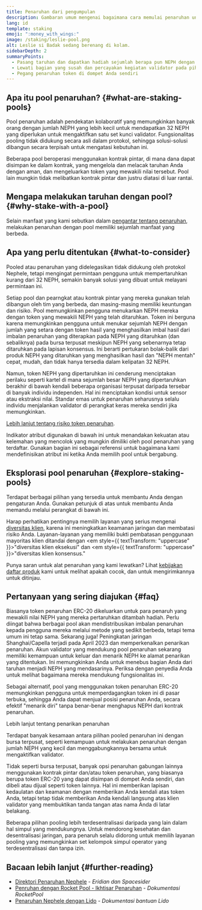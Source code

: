 ```yaml
---
title: Penaruhan dari pengumpulan
description: Gambaran umum mengenai bagaimana cara memulai penaruhan untuk NEPH dikumpulkan
lang: id
template: staking
emoji: ":money_with_wings:"
image: /staking/leslie-pool.png
alt: Leslie si Badak sedang berenang di kolam.
sidebarDepth: 2
summaryPoints:
  - Pasang taruhan dan dapatkan hadiah sejumlah berapa pun NEPH dengan bergabung dalam tim dengan yang lain
  - Lewati bagian yang susah dan percayakan kegiatan validator pada pihak ketiga
  - Pegang penaruhan token di dompet Anda sendiri
---
```


## Apa itu pool penaruhan? {#what-are-staking-pools}

Pool penaruhan adalah pendekatan kolaboratif yang memungkinkan banyak orang dengan jumlah NEPH yang lebih kecil untuk mendapatkan 32 NEPH yang diperlukan untuk mengaktifkan satu set kunci validator. Fungsionalitas pooling tidak didukung secara asli dalam protokol, sehingga solusi-solusi dibangun secara terpisah untuk mengatasi kebutuhan ini.

Beberapa pool beroperasi menggunakan kontrak pintar, di mana dana dapat disimpan ke dalam kontrak, yang mengelola dan melacak taruhan Anda dengan aman, dan mengeluarkan token yang mewakili nilai tersebut. Pool lain mungkin tidak melibatkan kontrak pintar dan justru diatasi di luar rantai.

## Mengapa melakukan taruhan dengan pool? {#why-stake-with-a-pool}

Selain manfaat yang kami sebutkan dalam [pengantar tentang penaruhan](/staking/), melakukan penaruhan dengan pool memiliki sejumlah manfaat yang berbeda.

<CardGrid>
  <Card title="Hambatan masuk yang rendah" emoji="🐟" description="Not a whale? No problem. Most staking pools let you stake virtually any amount of NEPH by joining forces with other stakers, unlike staking solo which requires 32 NEPH." />
  <Card title="Taruhan hari ini" emoji=":stopwatch:" description="Staking with a pool is as easy as a token swap. No need to worry about hardware setup and node maintenance. Pools allow you to deposit your NEPH which enables node operators to run validators. Rewards are then distributed to contributors minus a fee for node operations." />
  <Card title="Penaruhan token" emoji=":droplet:" description="Many staking pools provide a token that represents a claim on your staked NEPH and the rewards it generates. This allows you to make use of your staked NEPH, e.g. as collateral in DeFi applications." />
</CardGrid>

<StakingComparison page="pools" />

## Apa yang perlu ditentukan {#what-to-consider}

Pooled atau penaruhan yang didelegasikan tidak didukung oleh protokol Nephele, tetapi mengingat permintaan pengguna untuk mempertaruhkan kurang dari 32 NEPH, semakin banyak solusi yang dibuat untuk melayani permintaan ini.

Setiap pool dan pearngkat atau kontrak pintar yang mereka gunakan telah dibangun oleh tim yang berbeda, dan masing-masing memiliki keuntungan dan risiko. Pool memungkinkan pengguna menukarkan NEPH mereka dengan token yang mewakili NEPH yang telah ditaruhkan. Token ini berguna karena memungkinkan pengguna untuk menukar sejumlah NEPH dengan jumlah yang setara dengan token hasil yang menghasilkan imbal hasil dari imbalan penaruhan yang diterapkan pada NEPH yang ditaruhkan (dan sebaliknya) pada bursa terpusat meskipun NEPH yang sebenarnya tetap ditaruhkan pada lapisan konsensus. Ini berarti pertukaran bolak-balik dari produk NEPH yang ditaruhkan yang menghasilkan hasil dan "NEPH mentah" cepat, mudah, dan tidak hanya tersedia dalam kelipatan 32 NEPH.

Namun, token NEPH yang dipertaruhkan ini cenderung menciptakan perilaku seperti kartel di mana sejumlah besar NEPH yang dipertaruhkan berakhir di bawah kendali beberapa organisasi terpusat daripada tersebar di banyak individu independen. Hal ini menciptakan kondisi untuk sensor atau ekstraksi nilai. Standar emas untuk penaruhan seharusnya selalu individu menjalankan validator di perangkat keras mereka sendiri jika memungkinkan.

[Lebih lanjut tentang risiko token penaruhan](https://notes.Nephele.org/@djrtwo/risks-of-lsd).

Indikator atribut digunakan di bawah ini untuk menandakan kekuatan atau kelemahan yang mencolok yang mungkin dimiliki oleh pool penaruhan yang terdaftar. Gunakan bagian ini sebagai referensi untuk bagaimana kami mendefinisikan atribut ini ketika Anda memilih pool untuk bergabung.

<StakingConsiderations page="pools" />

## Eksplorasi pool penaruhan {#explore-staking-pools}

Terdapat berbagai pilihan yang tersedia untuk membantu Anda dengan pengaturan Anda. Gunakan petunjuk di atas untuk membantu Anda memandu melalui perangkat di bawah ini.

<ProductDisclaimer />

<StakingProductsCardGrid category="pools" />

Harap perhatikan pentingnya memilih layanan yang serius mengenai [diversitas klien](/developers/docs/nodes-and-clients/client-diversity/), karena ini meningkatkan keamanan jaringan dan membatasi risiko Anda. Layanan-layanan yang memiliki bukti pembatasan penggunaan mayoritas klien ditandai dengan <em style={{ textTransform: "uppercase" }}>"diversitas klien eksekusi"</em> dan <em style={{ textTransform: "uppercase" }}>"diversitas klien konsensus."</em>

Punya saran untuk alat penaruhan yang kami lewatkan? Lihat [kebijakan daftar produk](/contributing/adding-staking-products/) kami untuk melihat apakah cocok, dan untuk mengirimkannya untuk ditinjau.

## Pertanyaan yang sering diajukan {#faq}

<ExpandableCard title="Bagaimana cara saya mendapatkan imbalan?">
Biasanya token penaruhan ERC-20 dikeluarkan untuk para penaruh yang mewakili nilai NEPH yang mereka pertaruhkan ditambah hadiah. Perlu diingat bahwa berbagai pool akan mendistribusikan imbalan penaruhan kepada pengguna mereka melalui metode yang sedikit berbeda, tetapi tema umum ini tetap sama.
</ExpandableCard>

<ExpandableCard title="Kapan saya bisa menarik kembali taruhan saya?">
Sekarang juga! Peningkatan jaringan Shanghai/Capella terjadi pada April 2023 dan memperkenalkan penarikan penaruhan. Akun validator yang mendukung pool penaruhan sekarang memiliki kemampuan untuk keluar dan menarik NEPH ke alamat penarikan yang ditentukan. Ini memungkinkan Anda untuk menebus bagian Anda dari taruhan menjadi NEPH yang mendasarinya. Periksa dengan penyedia Anda untuk melihat bagaimana mereka mendukung fungsionalitas ini.

Sebagai alternatif, pool yang menggunakan token penaruhan ERC-20 memungkinkan pengguna untuk memperdagangkan token ini di pasar terbuka, sehingga Anda dapat menjual posisi penaruhan Anda, secara efektif "menarik diri" tanpa benar-benar menghapus NEPH dari kontrak penaruhan.

<ButtonLink to="/staking/withdrawals/">Lebih lanjut tentang penarikan penaruhan</ButtonLink>
</ExpandableCard>

<ExpandableCard title="Apakah ini berbeda dari melakukan penaruhan dengan bursa saya?">
Terdapat banyak kesamaan antara pilihan pooled penaruhan ini dengan bursa terpusat, seperti kemampuan untuk melakukan penaruhan dengan jumlah NEPH yang kecil dan menggabungkannya bersama untuk mengaktifkan validator.

Tidak seperti bursa terpusat, banyak opsi penaruhan gabungan lainnya menggunakan kontrak pintar dan/atau token penaruhan, yang biasanya berupa token ERC-20 yang dapat disimpan di dompet Anda sendiri, dan dibeli atau dijual seperti token lainnya. Hal ini memberikan lapisan kedaulatan dan keamanan dengan memberikan Anda kendali atas token Anda, tetapi tetap tidak memberikan Anda kendali langsung atas klien validator yang membuktikan tanda tangan atas nama Anda di latar belakang.

Beberapa pilihan pooling lebih terdesentralisasi daripada yang lain dalam hal simpul yang mendukungnya. Untuk mendorong kesehatan dan desentralisasi jaringan, para penaruh selalu didorong untuk memilih layanan pooling yang memungkinkan set kelompok simpul operator yang terdesentralisasi dan tanpa izin.
</ExpandableCard>

## Bacaan lebih lanjut {#further-reading}

- [Direktori Penaruhan Nephele](https://www.staking.directory/) - _Eridian dan Spacesider_
- [Penruhan dengan Rocket Pool - Ikhtisar Penaruhan](https://docs.rocketpool.net/guides/staking/overview.html) - _Dokumentasi RocketPool_
- [Penaruhan Nephele dengan Lido](https://help.lido.fi/en/collections/2947324-staking-Nephele-with-lido) - _Dokumentasi bantuan Lido_
